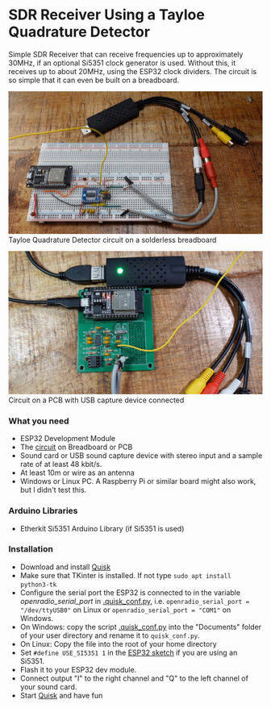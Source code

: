 # SDR Receiver Using a Tayloe Quadrature Detector
 Simple SDR Receiver that can receive frequencies up to approximately 30MHz, if an optional Si5351 clock generator is used. Without this, it receives up to about 20MHz, using the ESP32 clock dividers. The circuit is so simple that it can even be built on a breadboard.   

![](img/sdr-brdb.jpg) Tayloe Quadrature Detector circuit on a solderless breadboard    

![](img/PCB.jpg) Circuit on a PCB with USB capture device connected

### What you need
- ESP32 Development Module
- The [circuit](schematic/schematic.pdf) on Breadboard or PCB
- Sound card or USB sound capture device with stereo input and a sample rate of at least 48 kbit/s.
- At least 10m or wire as an antenna
- Windows or Linux PC. A Raspberry Pi or similar board might also work, but I didn't test this.

### Arduino Libraries
- Etherkit Si5351 Arduino Library (if Si5351 is used)

### Installation
- Download and install [Quisk](https://james.ahlstrom.name/quisk/)
- Make sure that TKinter is installed. If not type `sudo apt install python3-tk`
- Configure the serial port the ESP32 is connected to in the variable *openradio_serial_port* in [.quisk_conf.py](sketch/.quisk_conf.py), i.e. `openradio_serial_port = "/dev/ttyUSB0"` on Linux or `openradio_serial_port = "COM1"` on Windows.
- On Windows: copy the script [.quisk_conf.py](sketch/.quisk_conf.py) into the "Documents" folder of your user directory and rename it to `quisk_conf.py`.
- On Linux: Copy the file into the root of your home directory
- Set `#define USE_SI5351 1` in the [ESP32 sketch](sketch/sketch.ino) if you are using an Si5351. 
- Flash it to your ESP32 dev module.
- Connect output "I" to the right channel and "Q" to the left channel of your sound card.
- Start [Quisk](https://james.ahlstrom.name/quisk/) and have fun


